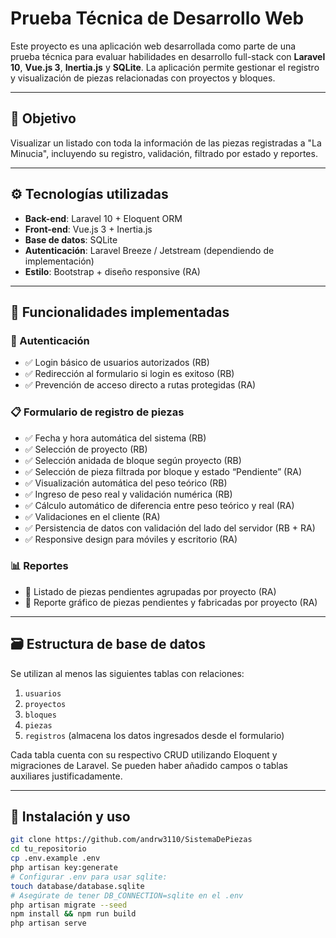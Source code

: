 # Prueba Técnica de Desarrollo Web

Este proyecto es una aplicación web desarrollada como parte de una prueba técnica para evaluar habilidades en desarrollo full-stack con **Laravel 10**, **Vue.js 3**, **Inertia.js** y **SQLite**. La aplicación permite gestionar el registro y visualización de piezas relacionadas con proyectos y bloques.

---

## 🎯 Objetivo

Visualizar un listado con toda la información de las piezas registradas a "La Minucia", incluyendo su registro, validación, filtrado por estado y reportes.

---

## ⚙️ Tecnologías utilizadas

- **Back-end**: Laravel 10 + Eloquent ORM
- **Front-end**: Vue.js 3 + Inertia.js
- **Base de datos**: SQLite
- **Autenticación**: Laravel Breeze / Jetstream (dependiendo de implementación)
- **Estilo**: Bootstrap + diseño responsive (RA)

---

## 🧪 Funcionalidades implementadas

### 🔐 Autenticación

- ✅ Login básico de usuarios autorizados (RB)
- ✅ Redirección al formulario si login es exitoso (RB)
- ✅ Prevención de acceso directo a rutas protegidas (RA)

### 📋 Formulario de registro de piezas

- ✅ Fecha y hora automática del sistema (RB)
- ✅ Selección de proyecto (RB)
- ✅ Selección anidada de bloque según proyecto (RB)
- ✅ Selección de pieza filtrada por bloque y estado “Pendiente” (RA)
- ✅ Visualización automática del peso teórico (RB)
- ✅ Ingreso de peso real y validación numérica (RB)
- ✅ Cálculo automático de diferencia entre peso teórico y real (RA)
- ✅ Validaciones en el cliente (RA)
- ✅ Persistencia de datos con validación del lado del servidor (RB + RA)
- ✅ Responsive design para móviles y escritorio (RA)

### 📊 Reportes

- 📌 Listado de piezas pendientes agrupadas por proyecto (RA)
- 📌 Reporte gráfico de piezas pendientes y fabricadas por proyecto (RA)

---

## 🗃️ Estructura de base de datos

Se utilizan al menos las siguientes tablas con relaciones:

1. `usuarios`
2. `proyectos`
3. `bloques`
4. `piezas`
5. `registros` (almacena los datos ingresados desde el formulario)

Cada tabla cuenta con su respectivo CRUD utilizando Eloquent y migraciones de Laravel. Se pueden haber añadido campos o tablas auxiliares justificadamente.

---

## 🚀 Instalación y uso

```bash
git clone https://github.com/andrw3110/SistemaDePiezas
cd tu_repositorio
cp .env.example .env
php artisan key:generate
# Configurar .env para usar sqlite:
touch database/database.sqlite
# Asegúrate de tener DB_CONNECTION=sqlite en el .env
php artisan migrate --seed
npm install && npm run build
php artisan serve

